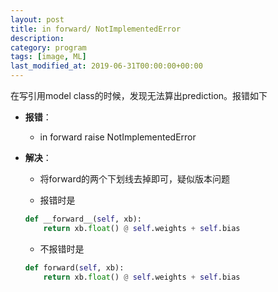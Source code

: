 ```yaml
---
layout: post
title: in forward/ NotImplementedError
description: 
category: program
tags: [image, ML]
last_modified_at: 2019-06-31T00:00:00+00:00
---
```



在写引用model class的时候，发现无法算出prediction。报错如下

- __报错__：

    - in forward raise NotImplementedError

- __解决__：

    - 将forward的两个下划线去掉即可，疑似版本问题

    - 报错时是
    ```py
    def __forward__(self, xb):
        return xb.float() @ self.weights + self.bias
    ```

    - 不报错时是
    ```py
    def forward(self, xb):
        return xb.float() @ self.weights + self.bias
    ```
